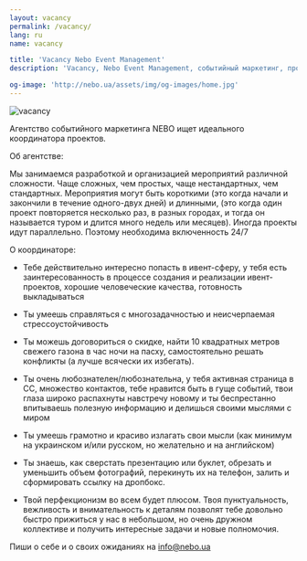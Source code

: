 ```yaml
---
layout: vacancy
permalink: /vacancy/
lang: ru
name: vacancy

title: 'Vacancy Nebo Event Management'
description: 'Vacancy, Nebo Event Management, событийный маркетинг, проведение ивентов'

og-image: 'http://nebo.ua/assets/img/og-images/home.jpg'
---
```


<img class="vacancy__img" src="{{ site.baseurl }}/assets/img/vacancy/vacancy-01.jpg" alt="vacancy">

Агентство событийного маркетинга NEBO ищет идеального координатора проектов.

Об агентстве:

Мы занимаемся разработкой и организацией мероприятий различной сложности. Чаще сложных, чем простых, чаще нестандартных, чем стандартных. Мероприятия могут быть короткими (это когда начали и закончили в течение одного-двух дней) и длинными, (это когда один проект повторяется несколько раз, в разных городах, и тогда он называется туром и длится много недель или месяцев). Иногда проекты идут параллельно. Поэтому необходима включенность 24/7

О координаторе:

- Тебе действительно интересно попасть в ивент-сферу, у тебя есть заинтересованность в процессе создания и реализации ивент-проектов, хорошие человеческие качества, готовность выкладываться

- Ты умеешь справляться с многозадачностью и неисчерпаемая стрессоустойчивость

- Ты можешь договориться о скидке, найти 10 квадратных метров свежего газона в час ночи на пасху, самостоятельно решать конфликты (а лучше всячески их избегать).

- Ты очень любознателен/любознательна, у тебя активная страница в СС, множество контактов, тебе нравится быть в гуще событий, твои глаза широко распахнуты навстречу новому и ты беспрестанно впитываешь полезную информацию и делишься своими мыслями с миром

- Ты умеешь грамотно и красиво излагать свои мысли (как минимум на украинском и/или русском, но желательно и на английском)

- Ты знаешь, как сверстать презентацию или буклет, обрезать и уменьшить объем фотографий, перекинуть их на телефон, залить и сформировать ссылку на дропбокс.

- Твой перфекционизм во всем будет плюсом. Твоя пунктуальность, вежливость и внимательность к деталям позволят тебе довольно быстро прижиться у нас в небольшом, но очень дружном коллективе и получить интересные задачи и новые полномочия.

Пиши о себе и о своих ожиданиях на info@nebo.ua
